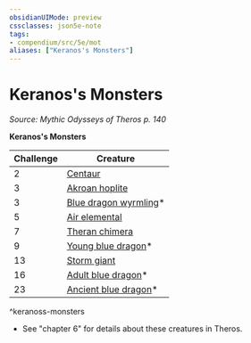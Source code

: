 ```yaml
---
obsidianUIMode: preview
cssclasses: json5e-note
tags:
- compendium/src/5e/mot
aliases: ["Keranos's Monsters"]
---
```

# Keranos's Monsters
*Source: Mythic Odysseys of Theros p. 140* 

**Keranos's Monsters**

| Challenge | Creature |
|-----------|----------|
| 2 | [Centaur](/2-Mechanics/CLI/bestiary/monstrosity/centaur.md) |
| 3 | [Akroan hoplite](/2-Mechanics/CLI/bestiary/humanoid/akroan-hoplite-mot.md) |
| 3 | [Blue dragon wyrmling](/2-Mechanics/CLI/bestiary/dragon/blue-dragon-wyrmling.md)* |
| 5 | [Air elemental](/2-Mechanics/CLI/bestiary/elemental/air-elemental.md) |
| 7 | [Theran chimera](/2-Mechanics/CLI/bestiary/monstrosity/theran-chimera-mot.md) |
| 9 | [Young blue dragon](/2-Mechanics/CLI/bestiary/dragon/young-blue-dragon.md)* |
| 13 | [Storm giant](/2-Mechanics/CLI/bestiary/giant/storm-giant.md) |
| 16 | [Adult blue dragon](/2-Mechanics/CLI/bestiary/dragon/adult-blue-dragon.md)* |
| 23 | [Ancient blue dragon](/2-Mechanics/CLI/bestiary/dragon/ancient-blue-dragon.md)* |
^keranoss-monsters

* See "chapter 6" for details about these creatures in Theros.